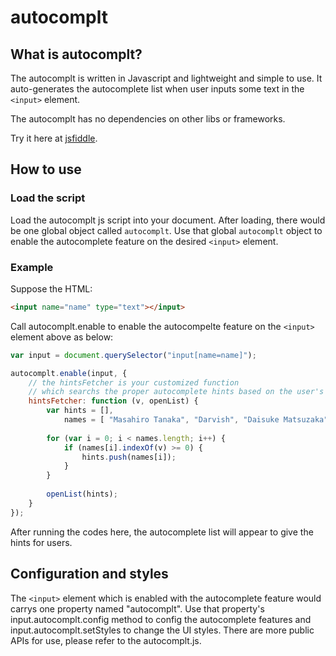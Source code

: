 # autocomplt

## What is autocomplt?

The autocomplt is written in Javascript and lightweight and simple to use. It auto-generates the autocomplete list when user inputs some text in the `<input>` element.

The autocomplt has no dependencies on other libs or frameworks.

Try it here at [jsfiddle](http://jsfiddle.net/Fischer/eTw62/).

## How to use

### Load the script

Load the autocomplt js script into your document. After loading, there would be one global object called `autocomplt`. Use that global `autocomplt` object to enable the autocomplete feature on the desired `<input>` element.

### Example

Suppose the HTML:

```html
<input name="name" type="text"></input>
````

Call autocomplt.enable to enable the autocompelte feature on the `<input>` element above as below:

```js
var input = document.querySelector("input[name=name]");

autocomplt.enable(input, {
    // the hintsFetcher is your customized function
    // which searchs the proper autocomplete hints based on the user's input value.
    hintsFetcher: function (v, openList) {
        var hints = [],
            names = [ "Masahiro Tanaka", "Darvish", "Daisuke Matsuzaka" ];
        
        for (var i = 0; i < names.length; i++) {
            if (names[i].indexOf(v) >= 0) {
                hints.push(names[i]);
            }
        }
        
        openList(hints);
    }
});
```

After running the codes here, the autocomplete list will appear to give the hints for users.

## Configuration and styles

The `<input>` element which is enabled with the autocomplete feature would carrys one property named "autocomplt". Use that property's input.autocomplt.config method to config the autocomplete features and input.autocomplt.setStyles to change the UI styles. There are more public APIs for use, please refer to the autocomplt.js.
